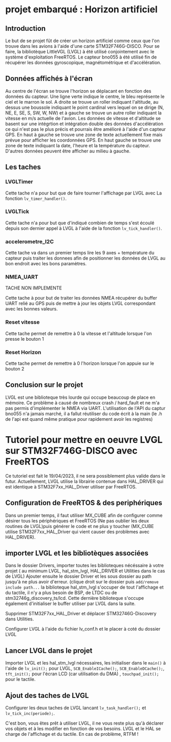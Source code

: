 # projet embarqué : Horizon artificiel

## Introduction

Le but de se projet fût de créer un horizon artificiel comme ceux que l'on trouve dans les avions à l'aide d'une carte STM32F746G-DISCO. Pour se faire, la bibliotèque LittleVGL (LVGL) à été utilisé conjointement avec le système d'exploitation FreeRTOS. Le capteur bno055 à été utilisé fin de récupérer les données gyroscopique, magnétométrique et d'accélération.

## Données affichés à l'écran

 Au centre de l'écran se trouve l'horizon se déplacant en fonction des données du capteur. Une ligne verte indique le centre, le bleu représente le ciel et le marron le sol.
 A droite se trouve un roller indiquant l'altitude, au dessus une boussole indiquant le point cardinal vers lequel on se dirige (N, NE, E, SE, S, SW, W, NW) et à gauche se trouve un autre roller indiquant la vitesse en m/s actuelle de l'avion.
 Les données de vitesse et d'altitude se basent sur une intégrtion et intégration double des données d'accélération ce qui n'est pas le plus précis et pourrais être amélioré à l'aide d'un capteur GPS.
 En haut à gauche se trouve une zone de texte actuellement fixe mais prévue pour afficher les coordonnées GPS. En haut gauche se trouve une zone de texte indiquant la date, l'heure et la température du capteur. D'autres données peuvent être afficher au milieu à gauche.
 
## Les taches
 
### LVGLTimer

Cette tache n'a pour but que de faire tourner l'affichage par LVGL avec La fonction  `lv_timer_handler()`.

### LVGLTick

Cette tache n'a pour but que d'indiqué combien de temps s'est écoulé depuis son dernier appel à LVGL à l'aide de la fonction `lv_tick_handler()`.

### accelerometre_I2C

Cette tache va dans un premier temps lire les 9 axes + température du capteur puis traiter les donnees afin de positionner les données de LVGL au bon endroit avec les bons paramètres.

### NMEA_UART

TACHE NON IMPLEMENTE

Cette tache à pour but de traiter les données NMEA récupérer du buffer UART relié au GPS puis de mettre à jour les objets LVGL correspondant avec les bonnes valeurs.

### Reset vitesse

Cette tache permet de remettre à 0 la vitesse et l'altitude lorsque l'on presse le bouton 1

### Reset Horizon

Cette tache permet de remettre à 0 l'horizon lorsque l'on appuie sur le bouton 2

## Conclusion sur le projet

LVGL est une biblioteque très lourde qui occupe beaucoup de place en mémoire. Ce problème à causé de nombreux crash / hard_fault et ne m'a pas permis d'implémenter le NMEA via UART. L'utilisation de l'API du captur bno055 n'a jamais marché, il a fallut réutiliser du code écrit à la main (le .h de l'api est quand même pratique pour rapidement avoir les registres)

# Tutoriel pour mettre en oeuvre LVGL sur STM32F746G-DISCO avec FreeRTOS

Ce tutoriel est fait le 19/04/2023, il ne sera possiblement plus valide dans le futur.
Actuellement, LVGL utilise la librairie contenue dans HAL_DRIVER qui est identique à STM32F7xx_HAL_Driver utiliser par FreeRTOS.

## Configuration de FreeRTOS & des periphériques

Dans un premier temps, il faut utiliser MX_CUBE afin de configurer comme désirer tous les périphériques et FreeRTOS (Ne pas oublier les deux routines de LVGL)puis générer le code et ne plus y toucher (MX_CUBE utilise STM32F7xx_HAL_Driver qui vient causer des problèmes avec HAL_DRIVER).

## importer LVGL et les bibliotèques associées

Dans le dossier Drivers, importer toutes les biblioteques nécéssaire à votre projet ( au minimum LVGL, hal_stm_lvgl, HAL_DRIVER et Utilities dans le cas de LVGL)
Ajouter ensuite le dossier Driver et les sous dossier au path jusqu'à ne plus avoir d'erreur. (clique droit sur le dossier puis `add/remove include path...`
la biblioteque hal_stm_lvgl s'occuper de tout l'affichage et du tactile, il n'y a plus besoin de BSP, de LTDC ou de stm32746g_discovery_ts/lcd.
Cette dernière biblioteque s'occupe également d'initialiser le buffer utiliser par LVGL dans la suite.

Supprimer STM32F7xx_HAL_Driver et déplacer STM32746G-Discovery dans Utilities.

Configurer LVGL à l'aide du fichier lv_conf.h et le placer à coté du dossier LVGL

## Lancer LVGL dans le projet

Importer LVGL et les hal_stm_lvgl nécessaires, les initialiser dans le `main()` à l'aide de `lv_init();` pour LVGL, `SCB_EnableICache();`, `SCB_EnableDCache();`, `tft_init();` pour l'écran LCD (car utilisation du DMA) , `touchpad_init();` pour le tactile.

## Ajout des taches de LVGL

Configurer les deux taches de LVGL lancant `lv_task_handler();` et `lv_tick_inc(periode);`.

C'est bon, vous êtes prêt à utiliser LVGL, il ne vous reste plus qu'à déclarer vos objets et à les modifier en fonction de vos besoins. LVGL et le HAL se charge de l'affichage et du tactile. En cas de problème, RTFM !


